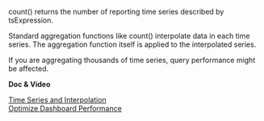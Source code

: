 count() returns the number of reporting time series described by tsExpression.

Standard aggregation functions like count() interpolate data in each time series. The aggregation function itself is applied to the interpolated series.

If you are aggregating thousands of time series, query performance might be affected.

**Doc & Video**

[Time Series and Interpolation](https://www.youtube.com/watch?v=9LnDszVrJs4)<br>
[Optimize Dashboard Performance](https://docs.wavefront.com/ui_dashboards.html#ensure-optimal-dashboard-performance)
